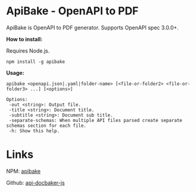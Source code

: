 # ApiBake - OpenAPI to PDF

ApiBake is OpenAPI to PDF generator. Supports OpenAPI spec 3.0.0+.

**How to install:**

Requires Node.js.

```
npm install -g apibake
```

**Usage:**

```
apibake <openapi.json|.yaml|folder-name> [<file-or-folder2> <file-or-folder3> ...] [<options>]

Options:
 -out <string>: Output file.
 -title <string>: Document title.
 -subtitle <string>: Document sub title.
 -separate-schemas: When multiple API files parsed create separate schemas section for each file.
 -h: Show this help.
```

# Links

NPM: [apibake](https://www.npmjs.com/package/apibake)

Github: [api-docbaker-js](https://github.com/curvednebula/api-docbaker-js)
